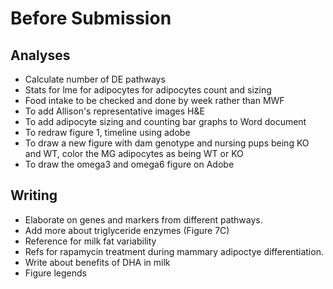 

# Before Submission

## Analyses

* Calculate number of DE pathways
* Stats for lme for adipocytes for adipocytes count and sizing 
* Food intake to be checked and done by week rather than MWF
* To add Allison's representative images H&E
* To add adipocyte sizing and counting bar graphs to Word document
* To redraw figure 1, timeline using adobe
* To draw a new figure with dam genotype and nursing pups being KO and WT, color the MG adipocytes as being WT or KO
* To draw the omega3 and omega6 figure on Adobe 

## Writing

* Elaborate on genes and markers from different pathways.
* Add more about triglyceride enzymes (Figure 7C)
* Reference for milk fat variability
* Refs for rapamycin treatment during mammary adipoctye differentiation.
* Write about benefits of DHA in milk
* Figure legends